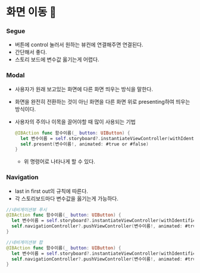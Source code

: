 # 화면 이동 📲



 ### Segue

- 버튼에 control 눌러서 원하는 뷰컨에 연결해주면 연결된다. 
- 간단해서 좋다.
- 스토리 보드에 변수값 옳기는게 어렵다.

### Modal

- 사용자가 원래 보고있는 화면에 다른 화면 띄우는 방식을 말한다.

- 화면을 완전히 전환하는 것이 아닌 화면을 다른 화면 위로 presenting하여 띄우는 방식이다.

- 사용자의 주의나 이목을 끌어야할 때 많이 사용되는 기법

  ```swift
  @IBAction func 함수이름(_ button: UIButton) {
    let 변수이름 = self.storyboard?.instantiateViewController(withIdentifier: "스토리보드ID")
    self.present(변수이름!, animated: #true or #false)
  }
  ```

  - 위 명령어로 나타나게 할 수 있다.

### Navigation

- last in first out의 규칙에 따른다.
- 각 스토리보드마다 변수값을 옳기는게 가능하다.

```swift
//네비게이션뷰 푸시
@IBAction func 함수이름(_ button: UIButton) {
  let 변수이름 = self.storyboard?.instantiateViewController(withIdentifier: "스토리보드ID")
  self.navigationController?.pushViewController(변수이름!, animated: #true or #false)
}

//네비게이션뷰 팝
@IBAction func 함수이름(_ button: UIButton) {
  let 변수이름 = self.storyboard?.instantiateViewController(withIdentifier: "스토리보드ID")
  self.navigationController?.pushViewController(변수이름!, animated: #true or #false)
}
```



